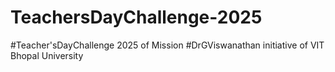 # TeachersDayChallenge-2025
#Teacher'sDayChallenge 2025  of Mission #DrGViswanathan initiative of VIT Bhopal University
